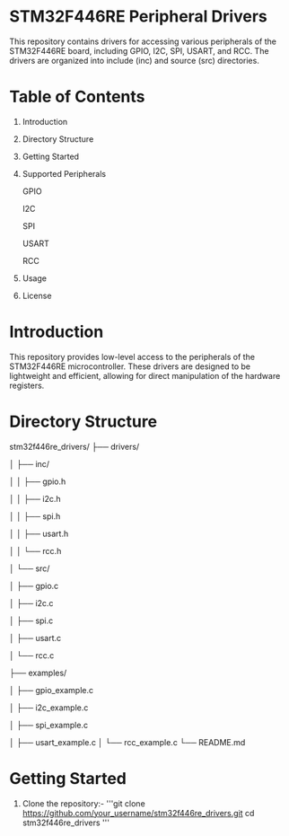 # STM32F446RE Peripheral Drivers
This repository contains drivers for accessing various peripherals of the STM32F446RE board, including GPIO, I2C, SPI, USART, and RCC. The drivers are organized into include (inc) and source (src) directories.
# Table of Contents
1) Introduction

2) Directory Structure

3) Getting Started

4) Supported Peripherals

    GPIO
   
    I2C
   
    SPI
   
    USART

    RCC

5) Usage

6) License

# Introduction
This repository provides low-level access to the peripherals of the STM32F446RE microcontroller. These drivers are designed to be lightweight and efficient, allowing for direct manipulation of the hardware registers.

# Directory Structure
stm32f446re_drivers/
├── drivers/

│   ├── inc/

│   │   ├── gpio.h

│   │   ├── i2c.h

│   │   ├── spi.h

│   │   ├── usart.h

│   │   └── rcc.h

│   └── src/

│       ├── gpio.c

│       ├── i2c.c

│       ├── spi.c

│       ├── usart.c

│       └── rcc.c

├── examples/

│   ├── gpio_example.c

│   ├── i2c_example.c

│   ├── spi_example.c


│   ├── usart_example.c
│   └── rcc_example.c
└── README.md

# Getting Started
1) Clone the repository:-
   '''git clone https://github.com/your_username/stm32f446re_drivers.git
   cd stm32f446re_drivers '''

